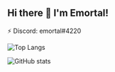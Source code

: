 ## Hi there 👋 I'm Emortal!
⚡ Discord: emortal#4220

![Top Langs](https://github-readme-stats.vercel.app/api/top-langs/?username=NathanPenwill&text_color=daf7dc&bg_color=151515)

![GitHub stats](https://github-readme-stats.vercel.app/api?username=NathanPenwill&show_icons=true&text_color=daf7dc&bg_color=151515)
